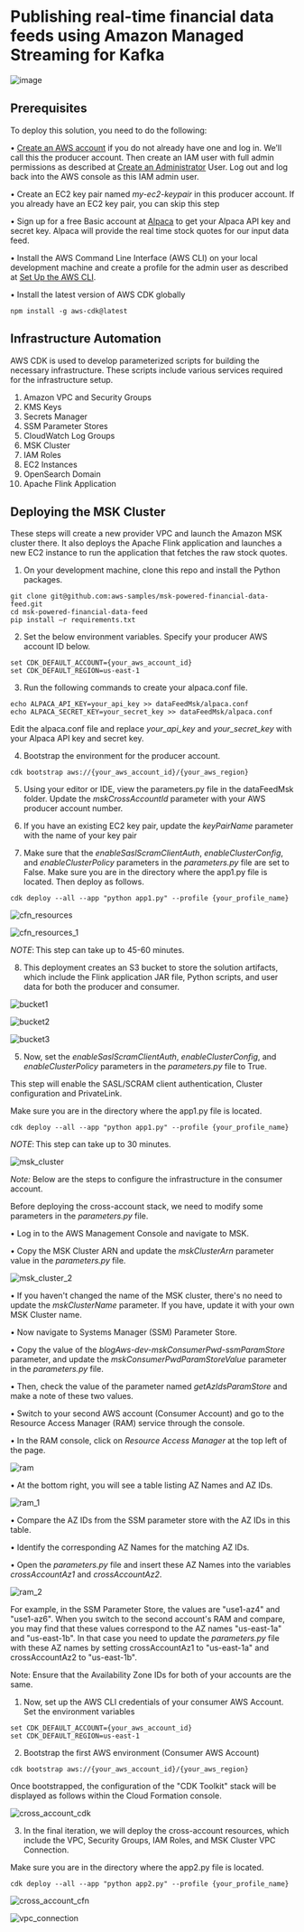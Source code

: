 # Publishing real-time financial data feeds using Amazon Managed Streaming for Kafka

![image](https://github.com/uzairmansoor/dataFeed-MSK-cdk/assets/82077348/f7f19884-9d49-4f70-8246-8cdb8356380d)

## Prerequisites

To deploy this solution, you need to do the following: 
 
•	[Create an AWS account](https://portal.aws.amazon.com/gp/aws/developer/registration/index.html) if you do not already have one and log in. We’ll call this the producer account. Then create an IAM user with full admin permissions as described at [Create an Administrator](https://docs.aws.amazon.com/streams/latest/dev/setting-up.html) User. Log out and log back into the AWS console as this IAM admin user.

•   Create an EC2 key pair named *my-ec2-keypair* in this producer account. If you already have an EC2 key pair, you can skip this step

•	Sign up for a free Basic account at [Alpaca](https://alpaca.markets/data) to get your Alpaca API key and secret key. Alpaca will provide the real time stock quotes for our input data feed. 

•	Install the AWS Command Line Interface (AWS CLI) on your local development machine and create a profile for the admin user as described at [Set Up the AWS CLI](https://docs.aws.amazon.com/streams/latest/dev/setup-awscli.html).   

•	Install the latest version of AWS CDK globally

```
npm install -g aws-cdk@latest
```

## Infrastructure Automation
 
AWS CDK is used to develop parameterized scripts for building the necessary infrastructure. These scripts include various services required for the infrastructure setup.
 
1.	Amazon VPC and Security Groups
2.	KMS Keys
3.	Secrets Manager
4.	SSM Parameter Stores
5.	CloudWatch Log Groups
6.	MSK Cluster
7.	IAM Roles
8.	EC2 Instances
9.	OpenSearch Domain
10.	Apache Flink Application

## Deploying the MSK Cluster 
These steps will create a new provider VPC and launch the Amazon MSK cluster there. It also deploys the Apache Flink application and launches a new EC2 instance to run the application that fetches the raw stock quotes.
 
1.	On your development machine, clone this repo and install the Python packages.

```
git clone git@github.com:aws-samples/msk-powered-financial-data-feed.git
cd msk-powered-financial-data-feed
pip install –r requirements.txt
```

2.	Set the below environment variables. Specify your producer AWS account ID below. 
```
set CDK_DEFAULT_ACCOUNT={your_aws_account_id}
set CDK_DEFAULT_REGION=us-east-1
```

3.	Run the following commands to create your alpaca.conf file. 
```
echo ALPACA_API_KEY=your_api_key >> dataFeedMsk/alpaca.conf
echo ALPACA_SECRET_KEY=your_secret_key >> dataFeedMsk/alpaca.conf
```
Edit the alpaca.conf file and replace *your_api_key* and *your_secret_key* with your Alpaca API key and secret key. 

4.	Bootstrap the environment for the producer account.
```
cdk bootstrap aws://{your_aws_account_id}/{your_aws_region}
```

5.	Using your editor or IDE, view the parameters.py file in the dataFeedMsk folder. Update the *mskCrossAccountId* parameter with your AWS producer account number.

6.  If you have an existing EC2 key pair, update the *keyPairName* parameter with the name of your key pair

7.	Make sure that the *enableSaslScramClientAuth*, *enableClusterConfig*, and *enableClusterPolicy* parameters in the *parameters.py* file are set to False. Make sure you are in the directory where the app1.py file is located. Then deploy as follows. 

```
cdk deploy --all --app "python app1.py" --profile {your_profile_name}
```

![cfn_resources](https://github.com/uzairmansoor/dataFeed-MSK-cdk/assets/82077348/d4b88398-32ea-4719-87fc-b5299f041642)

![cfn_resources_1](https://github.com/uzairmansoor/dataFeed-MSK-cdk/assets/82077348/35dfe8ab-e0ba-43f9-92f0-f14030b09b59)

*NOTE*: This step can take up to 45-60 minutes.

8. This deployment creates an S3 bucket to store the solution artifacts, which include the Flink application JAR file, Python scripts, and user data for both the producer and consumer.

![bucket1](https://github.com/uzairmansoor/dataFeed-MSK-cdk/assets/82077348/81459024-5557-4f50-a8e6-8ad0f626715c)

![bucket2](https://github.com/uzairmansoor/dataFeed-MSK-cdk/assets/82077348/d4bb6283-0f38-4e06-9779-edd7fbaf084f)

![bucket3](https://github.com/uzairmansoor/dataFeed-MSK-cdk/assets/82077348/de60279e-b60c-4f0a-9ae3-d4b1e04138ec)

5.	Now, set the *enableSaslScramClientAuth*, *enableClusterConfig*, and *enableClusterPolicy* parameters in the *parameters.py* file to True. 
 
This step will enable the SASL/SCRAM client authentication, Cluster configuration and PrivateLink.

Make sure you are in the directory where the app1.py file is located.

```
cdk deploy --all --app "python app1.py" --profile {your_profile_name}
```

*NOTE*: This step can take up to 30 minutes.

![msk_cluster](https://github.com/uzairmansoor/dataFeed-MSK-cdk/assets/82077348/d28e34a4-c870-4c0d-bf57-367d0e7581c3)

*Note:* Below are the steps to configure the infrastructure in the consumer account.

Before deploying the cross-account stack, we need to modify some parameters in the *parameters.py* file.

•	Log in to the AWS Management Console and navigate to MSK.

•	Copy the MSK Cluster ARN and update the *mskClusterArn* parameter value in the *parameters.py* file. 

![msk_cluster_2](https://github.com/uzairmansoor/dataFeed-MSK-cdk/assets/82077348/5581dcfe-2039-45ab-9fbf-6b8a2c2317ea)

•	If you haven't changed the name of the MSK cluster, there's no need to update the *mskClusterName* parameter. If you have, update it with your own MSK Cluster name.

•	Now navigate to Systems Manager (SSM) Parameter Store.

•	Copy the value of the *blogAws-dev-mskConsumerPwd-ssmParamStore* parameter, and update the *mskConsumerPwdParamStoreValue* parameter in the *parameters.py* file.

•	Then, check the value of the parameter named *getAzIdsParamStore* and make a note of these two values.

•	Switch to your second AWS account (Consumer Account) and go to the Resource Access Manager (RAM) service through the console.

•	In the RAM console, click on *Resource Access Manager* at the top left of the page.

![ram](https://github.com/uzairmansoor/dataFeed-MSK-cdk/assets/82077348/f07d4133-62a6-4755-b6a2-69d68cbee827)

•	At the bottom right, you will see a table listing AZ Names and AZ IDs.

![ram_1](https://github.com/uzairmansoor/dataFeed-MSK-cdk/assets/82077348/16af7e28-6af1-441e-9fbe-43dcc79fbf58)

•	Compare the AZ IDs from the SSM parameter store with the AZ IDs in this table.

•	Identify the corresponding AZ Names for the matching AZ IDs.

•	Open the *parameters.py* file and insert these AZ Names into the variables *crossAccountAz1* and *crossAccountAz2*.

![ram_2](https://github.com/uzairmansoor/dataFeed-MSK-cdk/assets/82077348/1bb3b341-b825-4069-b3f0-3b10047a0eae)

For example, in the SSM Parameter Store, the values are "use1-az4" and "use1-az6". When you switch to the second account's RAM and compare, you may find that these values correspond to the AZ names "us-east-1a" and "us-east-1b". In that case you need to update the *parameters.py* file with these AZ names by setting crossAccountAz1 to "us-east-1a" and crossAccountAz2 to "us-east-1b".

Note: Ensure that the Availability Zone IDs for both of your accounts are the same.

1.	Now, set up the AWS CLI credentials of your consumer AWS Account. Set the environment variables

```
set CDK_DEFAULT_ACCOUNT={your_aws_account_id}
set CDK_DEFAULT_REGION=us-east-1
```

2.	Bootstrap the first AWS environment (Consumer AWS Account)

```
cdk bootstrap aws://{your_aws_account_id}/{your_aws_region}
```

Once bootstrapped, the configuration of the "CDK Toolkit" stack will be displayed as follows within the Cloud Formation console.

![cross_account_cdk](https://github.com/uzairmansoor/dataFeed-MSK-cdk/assets/82077348/092e0c00-a0e3-48ce-bfdc-9b0f1c929798)

3.	In the final iteration, we will deploy the cross-account resources, which include the VPC, Security Groups, IAM Roles, and MSK Cluster VPC Connection.

Make sure you are in the directory where the app2.py file is located.

```
cdk deploy --all --app "python app2.py" --profile {your_profile_name}
```

![cross_account_cfn](https://github.com/uzairmansoor/dataFeed-MSK-cdk/assets/82077348/61297eb5-ae09-4b65-a7cc-3662e27b4933)

![vpc_connection](https://github.com/uzairmansoor/dataFeed-MSK-cdk/assets/82077348/80d9b43b-0966-4a80-b473-3e280689b609)
